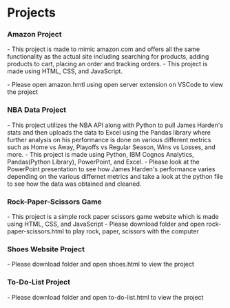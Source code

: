 # Projects
<h3>Amazon Project</h3>
- This project is made to mimic amazon.com and offers all the same functionality as the actual site including searching for products, adding products to cart, placing an order and tracking orders.
- This project is made using HTML, CSS, and JavaScript.
<p> - Please open amazon.hmtl using open server extension on VSCode to view the project</p>
<h3>NBA Data Project</h3> 
- This project utilizes the NBA API along with Python to pull James Harden's stats and then uploads the data to Excel using the Pandas library where further analysis on his performance is done on various different metrics such as Home vs Away, Playoffs vs Regular Season, Wins vs Losses, and more.
- This project is made using Python, IBM Cognos Analytics, Pandas(Python Library), PowerPoint, and Excel.
- Please look at the PowerPoint presentation to see how James Harden's performance varies depending on the various differnet metrics and take a look at the python file to see how the data was obtained and cleaned.
<h3>Rock-Paper-Scissors Game</h3> 
- This project is a simple rock paper scissors game website which is made using HTML, CSS, and JavaScript
- Please download folder and open rock-paper-scissors.html to play rock, paper, scissors with the computer
<h3>Shoes Website Project</h3> 
<p>- Please download folder and open shoes.html to view the project</p>
<h3>To-Do-List Project</h3> 
<p>- Please download folder and open to-do-list.html to view the project</p>
